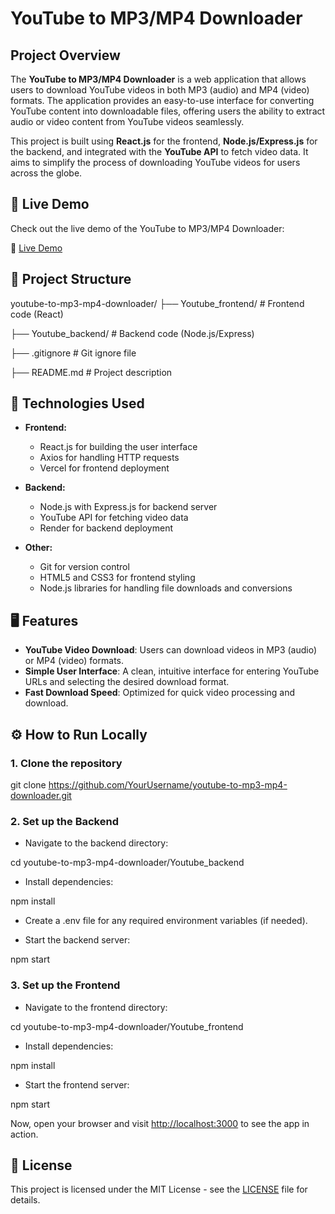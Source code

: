# YouTube to MP3/MP4 Downloader

## Project Overview

The **YouTube to MP3/MP4 Downloader** is a web application that allows users to download YouTube videos in both MP3 (audio) and MP4 (video) formats. The application provides an easy-to-use interface for converting YouTube content into downloadable files, offering users the ability to extract audio or video content from YouTube videos seamlessly.

This project is built using **React.js** for the frontend, **Node.js/Express.js** for the backend, and integrated with the **YouTube API** to fetch video data. It aims to simplify the process of downloading YouTube videos for users across the globe.



## 🚀 Live Demo

Check out the live demo of the YouTube to MP3/MP4 Downloader:

🔗 [Live Demo](https://freeyt2mp3.com/)



## 📂 Project Structure

youtube-to-mp3-mp4-downloader/
├── Youtube_frontend/                     # Frontend code (React)

├── Youtube_backend/                      # Backend code (Node.js/Express)

├── .gitignore                            # Git ignore file

├── README.md                             # Project description


## 🔧 Technologies Used

* **Frontend:**

  * React.js for building the user interface
  * Axios for handling HTTP requests
  * Vercel for frontend deployment

* **Backend:**

  * Node.js with Express.js for backend server
  * YouTube API for fetching video data
  * Render for backend deployment

* **Other:**

  * Git for version control
  * HTML5 and CSS3 for frontend styling
  * Node.js libraries for handling file downloads and conversions


## 🖥️ Features

* **YouTube Video Download**: Users can download videos in MP3 (audio) or MP4 (video) formats.
* **Simple User Interface**: A clean, intuitive interface for entering YouTube URLs and selecting the desired download format.
* **Fast Download Speed**: Optimized for quick video processing and download.


## ⚙️ How to Run Locally

### 1. Clone the repository

git clone https://github.com/YourUsername/youtube-to-mp3-mp4-downloader.git

### 2. Set up the Backend

* Navigate to the backend directory:

cd youtube-to-mp3-mp4-downloader/Youtube_backend

* Install dependencies:

npm install

* Create a .env file for any required environment variables (if needed).

* Start the backend server:


npm start


### 3. Set up the Frontend

* Navigate to the frontend directory:

cd youtube-to-mp3-mp4-downloader/Youtube_frontend


* Install dependencies:

npm install


* Start the frontend server:

npm start


Now, open your browser and visit [http://localhost:3000](http://localhost:3000) to see the app in action.


## 📑 License

This project is licensed under the MIT License - see the [LICENSE](LICENSE) file for details.

